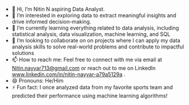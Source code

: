 - 👋 Hi, I’m Nitin N aspiring Data Analyst.
- 👀 I’m interested in exploring data to extract meaningful insights and drive informed decision-making.
- 🌱 I’m currently learning everything related to data analysis, including statistical analysis, data visualization, machine learning, and SQL
- 💞️ I’m looking to collaborate on on projects where I can apply my data analysis skills to solve real-world problems and contribute to impactful solutions
- 📫 How to reach me:  Feel free to connect with me via email at Nitin.nayyar713@gmail.com or reach out to me on LinkedIn www.linkedin.com/in/nitin-nayyar-a79a5129a .
- 😄 Pronouns: He/Him
- ⚡ Fun fact: I once analyzed data from my favorite sports team and predicted their performance using machine learning algorithms!

<!---
NitNay/NitNay is a ✨ special ✨ repository because its `README.md` (this file) appears on your GitHub profile.
You can click the Preview link to take a look at your changes.
--->

